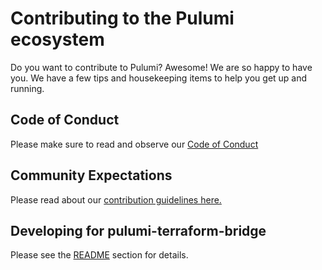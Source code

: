 # Contributing to the Pulumi ecosystem

Do you want to contribute to Pulumi? Awesome! We are so happy to have you.
We have a few tips and housekeeping items to help you get up and running.

## Code of Conduct

Please make sure to read and observe our [Code of Conduct](./CODE-OF-CONDUCT.md)

## Community Expectations

Please read about our [contribution guidelines here.](https://github.com/pulumi/pulumi/blob/master/CONTRIBUTING.md#communications)

## Developing for pulumi-terraform-bridge

Please see the [README](./README.md#development) section for details.
